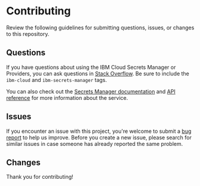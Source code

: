 # Contributing

Review the following guidelines for submitting questions, issues, or changes to this repository.

## Questions

If you have questions about using the IBM Cloud Secrets Manager or Providers, you can ask questions in [Stack Overflow](https://stackoverflow.com/questions/tagged/ibm-secrets-manager). Be sure to include the `ibm-cloud` and `ibm-secrets-manager` tags.

You can also check out the [Secrets Manager documentation](https://cloud.ibm.com/docs/secrets-manager) and [API reference](https://cloud.ibm.com/apidocs/secrets-manager) for more information about the service.

## Issues

If you encounter an issue with this project, you're welcome to submit a [bug report](https://github.com/IBM/secrets-manager-go-sdk/issues) to help us improve. Before you create a new issue, please search for similar issues in case someone has already reported the same problem.

## Changes

Thank you for contributing! 
